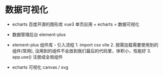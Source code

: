 # 数据可视化
- echarts 百度开源的图形库
    vue3 单页应用 + echarts  =  数据可视化

- 数据管理后台
    element-plus 


- element-plus
    组件库
        - 引入流程
            1. import css vite
            2. 按需加载需要使用到的组件(常用),
                没用到的组件不会放到我们最后的代码里，体积小，性能好
            3. app.use()
                注册成全局组件

- echarts 可视化 canvas / svg